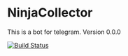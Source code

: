 # NinjaCollector

This is a bot for telegram. Version 0.0.0

[![Build Status](https://app.travis-ci.com/purehaTime/NinjaCollector.svg?branch=master)](https://app.travis-ci.com/purehaTime/NinjaCollector)